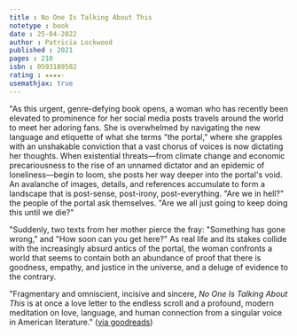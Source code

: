 ```yaml
---
title : No One Is Talking About This
notetype : book
date : 25-04-2022
author : Patricia Lockwood
published : 2021
pages : 210
isbn : 0593189582
rating : ★★★★☆
usemathjax: true
---
```


"As this urgent, genre-defying book opens, a woman who has recently been elevated to prominence for her social media posts travels around the world to meet her adoring fans. She is overwhelmed by navigating the new language and etiquette of what she terms "the portal," where she grapples with an unshakable conviction that a vast chorus of voices is now dictating her thoughts. When existential threats—from climate change and economic precariousness to the rise of an unnamed dictator and an epidemic of loneliness—begin to loom, she posts her way deeper into the portal's void. An avalanche of images, details, and references accumulate to form a landscape that is post-sense, post-irony, post-everything. "Are we in hell?" the people of the portal ask themselves. "Are we all just going to keep doing this until we die?"  
  
"Suddenly, two texts from her mother pierce the fray: "Something has gone wrong," and "How soon can you get here?" As real life and its stakes collide with the increasingly absurd antics of the portal, the woman confronts a world that seems to contain both an abundance of proof that there is goodness, empathy, and justice in the universe, and a deluge of evidence to the contrary.  
  
"Fragmentary and omniscient, incisive and sincere, _No One Is Talking About This_ is at once a love letter to the endless scroll and a profound, modern meditation on love, language, and human connection from a singular voice in American literature." ([via goodreads](https://www.goodreads.com/book/show/53733106-no-one-is-talking-about-this))
